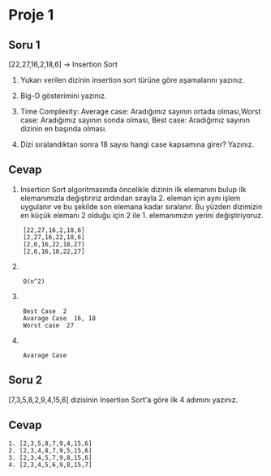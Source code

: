 # Proje 1
## Soru 1
[22,27,16,2,18,6] -> Insertion Sort


1) Yukarı verilen dizinin insertion sort türüne göre aşamalarını yazınız.

2) Big-O gösterimini yazınız.

3) Time Complexity: Average case: Aradığımız sayının ortada olması,Worst case: Aradığımız sayının sonda olması, Best case: Aradığımız sayının dizinin en başında olması.
4) Dizi sıralandıktan sonra 18 sayısı hangi case kapsamına girer? Yazınız.

## Cevap
1. Insertion Sort algoritmasında öncelikle dizinin ilk elemanını bulup ilk elemanımızla değiştiririz ardından sırayla 2. eleman için aynı işlem uygulanır ve bu şekilde son elemana kadar sıralanır. Bu yüzden dizimizin en küçük elemanı 2 olduğu için 2 ile 1. elemanımızın yerini değiştiriyoruz.
```
    [22,27,16,2,18,6]
    [2,27,16,22,18,6]
    [2,6,16,22,18,27]
    [2,6,16,18,22,27]
```
2.
``` 
    O(n^2)
```
3.  

```
    Best Case  2
    Avarage Case  16, 18
    Worst case  27
```
4.
```
    Avarage Case
```
## Soru 2

[7,3,5,8,2,9,4,15,6] dizisinin Insertion Sort'a göre ilk 4 adımını yazınız.

## Cevap

```
1. [2,3,5,8,7,9,4,15,6]
2. [2,3,4,8,7,9,5,15,6]
3. [2,3,4,5,7,9,8,15,6]
4. [2,3,4,5,6,9,8,15,7]
```
